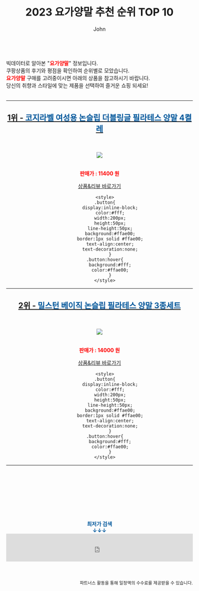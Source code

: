 ﻿---
layout: post
title:  "2023 요가양말 추천 순위 TOP 10"
author: John
categories: [ 스포츠/레저 ]
tags: [ 요가양말, 요가양말 추천, 요가양말 효과, 요가양말 쿠팡, 요가양말 브랜드, 다이소 요가양말, 아디다스 요가양말, 남자 요가양말 ]
image: https://static.coupangcdn.com/image/retail/images/4424917687406034-4e8e934d-4da9-43ba-9ca3-28cc2f0ca1fe.jpg 
description: "2023 요가양말 추천 순위 TOP 10 관련 상품으로 가장 고객 선호도가 높은 제품입니다."
toc: true
toc_sticky: true
---

<br>
빅데이터로 알아본 "<b><font color='#ff0000'>요가양말</font></b>" 정보입니다.
<br>
쿠팡상품의 후기와 평점을 확인하여 순위별로 모았습니다.
<br>
<b><font color='#ff0000'>요가양말</font></b>  구매를 고려중이시면 아래의 상품을 참고하시기 바랍니다.
<br>
당신의 취향과 스타일에 맞는 제품을 선택하여 즐거운 쇼핑 되세요!
<br><br>
<hr>
<p>
    
<center><h2><a href="https://link.coupang.com/re/AFFSDP?lptag=AF7307611&pageKey=6194638124&itemId=12253203590&vendorItemId=79523812776&traceid=V0-153-88985eccb3a73313&requestid=20230301072016210632524" target="_blank"><b>1위 - <font color='#01579B'>코지라벨 여성용 논슬립 더블링글 필라테스 양말 4켤레</font></b></a></h2><br>

<a href="https://link.coupang.com/re/AFFSDP?lptag=AF7307611&pageKey=6194638124&itemId=12253203590&vendorItemId=79523812776&traceid=V0-153-88985eccb3a73313&requestid=20230301072016210632524" target="_blank"><img src="https://static.coupangcdn.com/image/retail/images/4424917687406034-4e8e934d-4da9-43ba-9ca3-28cc2f0ca1fe.jpg"></a><br><br>

<b><font color='#ff0000'>판매가 : 11400 원</font></b><br>

<a href="https://link.coupang.com/re/AFFSDP?lptag=AF7307611&pageKey=6194638124&itemId=12253203590&vendorItemId=79523812776&traceid=V0-153-88985eccb3a73313&requestid=20230301072016210632524" target="_blank" class="button">상품&리뷰 바로가기</a><p>

        <style>
        .button{
            display:inline-block;
            color:#fff;
            width:200px;
            height:50px;
            line-height:50px;
            background:#ffae00;
            border:1px solid #ffae00;
            text-align:center;
            text-decoration:none;
            }
        .button:hover{
            background:#fff;
            color:#ffae00;
            }
        </style>

<hr>

<center><h2><a href="https://link.coupang.com/re/AFFSDP?lptag=AF7307611&pageKey=6904953372&itemId=16619442237&vendorItemId=83804042473&traceid=V0-153-47076e9cf7b1cb8a&requestid=20230301072016210632524" target="_blank"><b>2위 - <font color='#01579B'>밀스턴 베이직 논슬립 필라테스 양말 3종세트</font></b></a></h2><br>

<a href="https://link.coupang.com/re/AFFSDP?lptag=AF7307611&pageKey=6904953372&itemId=16619442237&vendorItemId=83804042473&traceid=V0-153-47076e9cf7b1cb8a&requestid=20230301072016210632524" target="_blank"><img src="https://static.coupangcdn.com/image/vendor_inventory/7ef4/ab379a17928932ca25df3b272e1bd2e220e1e321d2a022c115a1d63eae27.jpg"></a><br><br>

<b><font color='#ff0000'>판매가 : 14000 원</font></b><br>

<a href="https://link.coupang.com/re/AFFSDP?lptag=AF7307611&pageKey=6904953372&itemId=16619442237&vendorItemId=83804042473&traceid=V0-153-47076e9cf7b1cb8a&requestid=20230301072016210632524" target="_blank" class="button">상품&리뷰 바로가기</a><p>

        <style>
        .button{
            display:inline-block;
            color:#fff;
            width:200px;
            height:50px;
            line-height:50px;
            background:#ffae00;
            border:1px solid #ffae00;
            text-align:center;
            text-decoration:none;
            }
        .button:hover{
            background:#fff;
            color:#ffae00;
            }
        </style>

<hr>

<br><br><br><br><br><br><br>
<center><b><font color='#01579B' size='medium'>최저가 검색<br>
↓↓↓</font></b></center>
<center><iframe src="https://coupa.ng/b1Tbjx" width="100%" height="75" frameborder="0" scrolling="no" referrerpolicy="unsafe-url"></iframe></center>
<br><br>
<p>
<small>
    <div align="right">파트너스 활동을 통해 일정액의 수수료를 제공받을 수 있습니다.</div>
</small>
</p>
